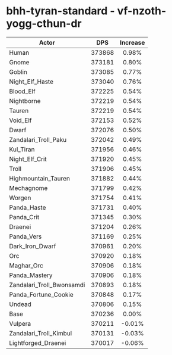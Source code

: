 # bhh-tyran-standard - vf-nzoth-yogg-cthun-dr
| Actor | DPS | Increase |
|---|:---:|:---:|
|Human|373868|0.98%|
|Gnome|373181|0.80%|
|Goblin|373085|0.77%|
|Night_Elf_Haste|373040|0.76%|
|Blood_Elf|372225|0.54%|
|Nightborne|372219|0.54%|
|Tauren|372219|0.54%|
|Void_Elf|372153|0.52%|
|Dwarf|372076|0.50%|
|Zandalari_Troll_Paku|372042|0.49%|
|Kul_Tiran|371956|0.46%|
|Night_Elf_Crit|371920|0.45%|
|Troll|371906|0.45%|
|Highmountain_Tauren|371882|0.44%|
|Mechagnome|371799|0.42%|
|Worgen|371754|0.41%|
|Panda_Haste|371731|0.40%|
|Panda_Crit|371345|0.30%|
|Draenei|371204|0.26%|
|Panda_Vers|371169|0.25%|
|Dark_Iron_Dwarf|370961|0.20%|
|Orc|370920|0.18%|
|Maghar_Orc|370906|0.18%|
|Panda_Mastery|370906|0.18%|
|Zandalari_Troll_Bwonsamdi|370893|0.18%|
|Panda_Fortune_Cookie|370848|0.17%|
|Undead|370806|0.15%|
|Base|370236|0.00%|
|Vulpera|370211|-0.01%|
|Zandalari_Troll_Kimbul|370131|-0.03%|
|Lightforged_Draenei|370017|-0.06%|
